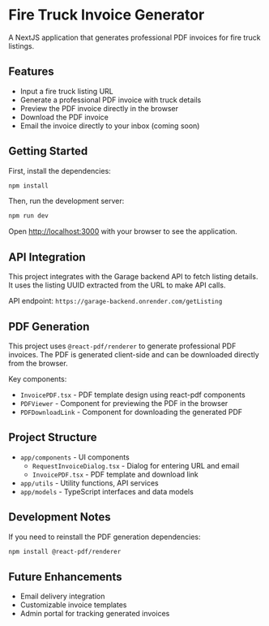# Fire Truck Invoice Generator

A NextJS application that generates professional PDF invoices for fire truck listings.

## Features

- Input a fire truck listing URL
- Generate a professional PDF invoice with truck details
- Preview the PDF invoice directly in the browser
- Download the PDF invoice
- Email the invoice directly to your inbox (coming soon)

## Getting Started

First, install the dependencies:

```bash
npm install
```

Then, run the development server:

```bash
npm run dev
```

Open [http://localhost:3000](http://localhost:3000) with your browser to see the application.

## API Integration

This project integrates with the Garage backend API to fetch listing details. It uses the listing UUID extracted from the URL to make API calls.

API endpoint: `https://garage-backend.onrender.com/getListing`

## PDF Generation

This project uses `@react-pdf/renderer` to generate professional PDF invoices. The PDF is generated client-side and can be downloaded directly from the browser.

Key components:

- `InvoicePDF.tsx` - PDF template design using react-pdf components
- `PDFViewer` - Component for previewing the PDF in the browser
- `PDFDownloadLink` - Component for downloading the generated PDF

## Project Structure

- `app/components` - UI components
  - `RequestInvoiceDialog.tsx` - Dialog for entering URL and email
  - `InvoicePDF.tsx` - PDF template and download link
- `app/utils` - Utility functions, API services
- `app/models` - TypeScript interfaces and data models

## Development Notes

If you need to reinstall the PDF generation dependencies:

```bash
npm install @react-pdf/renderer
```

## Future Enhancements

- Email delivery integration
- Customizable invoice templates
- Admin portal for tracking generated invoices
